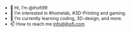 - 👋 Hi, I’m @ihofi99
- 👀 I’m interested in #homelab, #3D-Printing and gaming.
- 🌱 I’m currently learning coding, 3D-design, and more.
- 📫 How to reach me info@ihofi.com

<!---
ihofi99/ihofi99 is a ✨ special ✨ repository because its `README.md` (this file) appears on your GitHub profile.
You can click the Preview link to take a look at your changes.
--->
